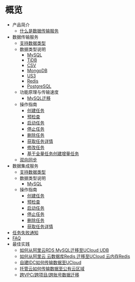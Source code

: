 # 概览

* 产品简介
    * [什么是数据传输服务](/udts/introduction/concept)
* 数据传输服务
    * [支持数据类型](/udts/introduction/supporttype)
    * 数据类型说明
        * [MySQL](/udts/type/mysqlsource)
        * [TiDB](/udts/type/tidb)
        * [CSV](/udts/type/csvsource)
        * [MongoDB](/udts/type/mongonode)
        * [US3](/udts/type/ufilesource)
        * [Redis](/udts/type/redissource)
        * [PostgreSQL](/udts/type/pgsqlsource)
    * 功能原理与传输速度
        * [MySQL迁移](/udts/tech/mysql)
    * 操作指南
        * [创建任务](/udts/guide/createtask)
        * [预检查](/udts/guide/checkconnection)
        * [启动任务](/udts/guide/starttask)
        * [停止任务](/udts/guide/stoptask)
        * [删除任务](/udts/guide/deletetask)
        * [获取任务详情](/udts/guide/getconfig)
        * [修改任务](/udts/guide/updatetask)
        * [基于全量任务创建增量任务](/udts/guide/quickIncremental)
    * [双向同步](/udts/synchronization)
* 数据集成服务
    * [支持数据类型](/udts/inti/introduction/supporttype)
    * 数据类型说明
        * [MySQL](/udts/inti/type/mysql)
    * 操作指南
        * [创建任务](/udts/inti/guide/createtask)
        * [预检查](/udts/inti/guide/check)
        * [启动任务](/udts/inti/guide/starttask)
        * [停止任务](/udts/inti/guide/stoptask)
        * [删除任务](/udts/inti/guide/deletetask)
        * [获取任务详情](/udts/inti/guide/getconfig)
* [任务失败通知](/udts/guide/notice) 
* [FAQ](/udts/faq)
* 最佳实践
    * [如何从阿里云RDS MySQL迁移至UCloud UDB](/udts/practice/alitouclud)
    * [如何从阿里云 云数据库Redis 迁移至UCloud 云内存Redis](/udts/practice/aliredis)
    * [自建IDC如何传输数据至UCloud](/udts/practice/connect)
    * [托管云如何传输数据至公有云区域](/udts/practice/hybrid)
    * [跨VPC/跨项目/跨账号数据迁移](/udts/practice/diffvpc)
